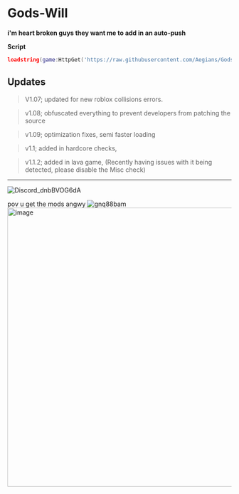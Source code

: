 # Gods-Will



**i'm heart broken guys they want me to add in an auto-push**

**Script** 
  ```lua
  loadstring(game:HttpGet('https://raw.githubusercontent.com/Aegians/Gods-Will/main/main.lua'))()
  ```

  

## Updates
> V1.07; updated for new roblox collisions errors.

> v1.08; obfuscated everything to prevent developers from patching the source


> v1.09; optimization fixes, semi faster loading


> v1.1; added in hardcore checks,



> v1.1.2; added in lava game, (Recently having issues with it being detected, please disable the Misc check)


----
![Discord_dnbBVOG6dA](https://github.com/Aegians/Gods-Will/assets/69432633/bbe7556f-af8f-4406-ab6b-5e105e8733aa)


pov u get the mods angwy
![gnq88bam](https://github.com/Aegians/Gods-Will/assets/69432633/9a2125ae-d98b-48ac-b84b-3325633f2b58)
<img width="626" alt="image" src="https://github.com/Aegians/Gods-Will/assets/69432633/495b0be1-70a7-4aa7-a65b-0e3698b5f830">

